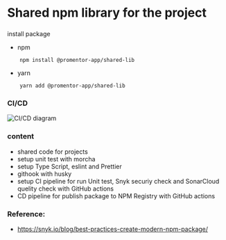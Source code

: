 # Shared npm library for the project

###

install package

-   npm

```
    npm install @promentor-app/shared-lib
```

-   yarn

```
    yarn add @promentor-app/shared-lib
```

### CI/CD

<img src="https://github.com/Pro-Mentor/shared-lib/blob/main/assets/NPM_Deployment.png" alt="CI/CD diagram" title="CI/CD Diagram">

### content

-   shared code for projects
-   setup unit test with morcha
-   setup Type Script, eslint and Prettier
-   githook with husky
-   setup CI pipeline for run Unit test, Snyk securiy check and SonarCloud quelity check with GitHub actions
-   CD pipeline for publish package to NPM Registry with GitHub actions

### Reference:

-   https://snyk.io/blog/best-practices-create-modern-npm-package/
